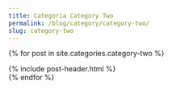 ```yaml
---
title: Categoria Category Two
permalink: /blog/category/category-two/
slug: category-two
---
```


{% for post in site.categories.category-two %}
  <article class="post">
    {% include post-header.html %}
  </article><!-- ./article -->
{% endfor %}
